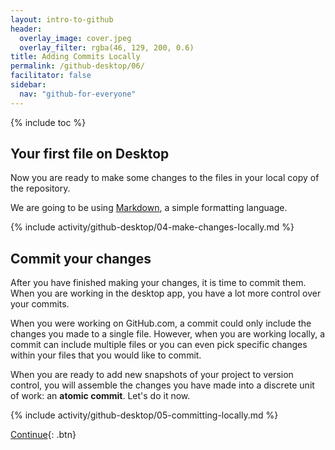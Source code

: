 ```yaml
---
layout: intro-to-github
header:
  overlay_image: cover.jpeg
  overlay_filter: rgba(46, 129, 200, 0.6)
title: Adding Commits Locally
permalink: /github-desktop/06/
facilitator: false
sidebar:
  nav: "github-for-everyone"
---
```


{% include toc %}

## Your first file on Desktop

Now you are ready to make some changes to the files in your local copy of the repository.

We are going to be using [Markdown](https://guides.github.com/features/mastering-markdown/), a simple formatting language.

{% include activity/github-desktop/04-make-changes-locally.md %}

## Commit your changes

After you have finished making your changes, it is time to commit them. When you are working in the desktop app, you have a lot more control over your commits.

When you were working on GitHub.com, a commit could only include the changes you made to a single file. However, when you are working locally, a commit can include multiple files or you can even pick specific changes within your files that you would like to commit.

When you are ready to add new snapshots of your project to version control, you will assemble the changes you have made into a discrete unit of work: an **atomic commit**. Let's do it now.

{% include activity/github-desktop/05-committing-locally.md %}

[Continue](../07/){: .btn}
